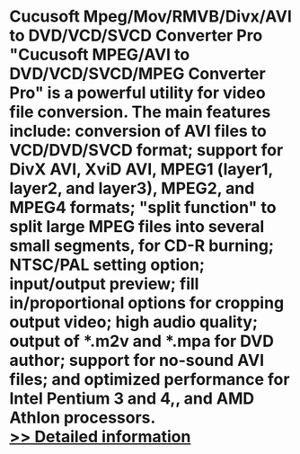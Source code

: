 # Cucusoft Mpeg/Mov/RMVB/Divx/AVI to DVD/VCD/SVCD Converter Pro<br />"Cucusoft MPEG/AVI to DVD/VCD/SVCD/MPEG Converter Pro" is a powerful utility for video file conversion. The main features include: conversion of AVI files to VCD/DVD/SVCD format; support for DivX AVI, XviD AVI, MPEG1 (layer1, layer2, and layer3), MPEG2, and MPEG4 formats; "split function" to split large MPEG files into several small segments, for CD-R burning; NTSC/PAL setting option; input/output preview; fill in/proportional options for cropping output video; high audio quality; output of *.m2v and *.mpa for DVD author; support for no-sound AVI files; and optimized performance for Intel Pentium 3 and 4,, and AMD Athlon processors.<br />[>> Detailed information](https://secure.shareit.com/shareit/product.html?productid=188628&affiliateid=200057808)
